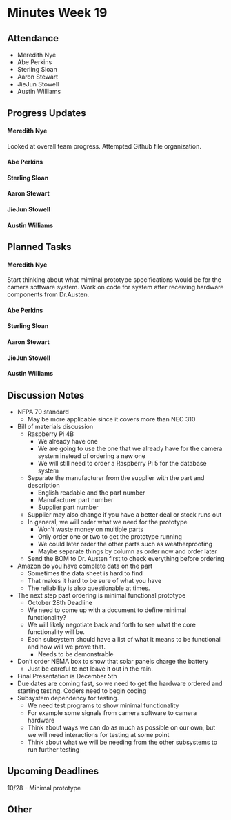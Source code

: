 # Minutes Week 19

## Attendance
   - Meredith Nye
   - Abe Perkins
   - Sterling Sloan
   - Aaron Stewart
   - JieJun Stowell
   - Austin Williams

## Progress Updates
#### Meredith Nye
Looked at overall team progress. Attempted Github file organization.
#### Abe Perkins
#### Sterling Sloan
#### Aaron Stewart
#### JieJun Stowell
#### Austin Williams

## Planned Tasks
#### Meredith Nye
Start thinking about what miminal prototype specifications would be for the camera software system. Work on code for system after receiving hardware components from Dr.Austen.
#### Abe Perkins
#### Sterling Sloan
#### Aaron Stewart
#### JieJun Stowell
#### Austin Williams

## Discussion Notes
- NFPA 70 standard
    - May be more applicable since it covers more than NEC 310
- Bill of materials discussion
    - Raspberry Pi 4B
        - We already have one 
        - We are going to use the one that we already have for the camera system instead of ordering a new one
        - We will still need to order a Raspberry Pi 5 for the database system 
    - Separate the manufacturer from the supplier with the part and description
        - English readable and the part number 
        - Manufacturer part number
        - Supplier part number 
    - Supplier may also change if you have a better deal or stock runs out
    - In general, we will order what we need for the prototype
        - Won’t waste money on multiple parts 
        - Only order one or two to get the prototype running
        - We could later order the other parts such as weatherproofing
        - Maybe separate things by column as order now and order later
    - Send the BOM to Dr. Austen first to check everything before ordering
- Amazon do you have complete data on the part
    - Sometimes the data sheet is hard to find 
    - That makes it hard to be sure of what you have 
    - The reliability is also questionable at times. 
- The next step past ordering is minimal functional prototype
    - October 28th Deadline
    - We need to come up with a document to define minimal functionality?
    - We will likely negotiate back and forth to see what the core functionality will be.
    - Each subsystem should have a list of what it means to be functional and how will we prove that. 
        - Needs to be demonstrable
- Don’t order NEMA box to show that solar panels charge the battery 
    - Just be careful to not leave it out in the rain.
- Final Presentation is December 5th
- Due dates are coming fast, so we need to get the hardware ordered and starting testing. Coders need to begin coding
- Subsystem dependency for testing.
    - We need test programs to show minimal functionality
    - For example some signals from camera software to camera hardware
    - Think about ways we can do as much as possible on our own, but we will need interactions for testing at some point
    - Think about what we will be needing from the other subsystems to run further testing
## Upcoming Deadlines
10/28 - Minimal prototype
## Other
